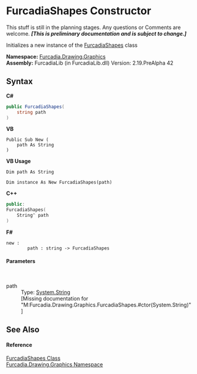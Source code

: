 # FurcadiaShapes Constructor 
This stuff is still in the planning stages. Any questions or Comments are welcome. _**\[This is preliminary documentation and is subject to change.\]**_

Initializes a new instance of the <a href="T_Furcadia_Drawing_Graphics_FurcadiaShapes">FurcadiaShapes</a> class

**Namespace:**&nbsp;<a href="N_Furcadia_Drawing_Graphics">Furcadia.Drawing.Graphics</a><br />**Assembly:**&nbsp;FurcadiaLib (in FurcadiaLib.dll) Version: 2.19.PreAlpha 42

## Syntax

**C#**<br />
``` C#
public FurcadiaShapes(
	string path
)
```

**VB**<br />
``` VB
Public Sub New ( 
	path As String
)
```

**VB Usage**<br />
``` VB Usage
Dim path As String

Dim instance As New FurcadiaShapes(path)
```

**C++**<br />
``` C++
public:
FurcadiaShapes(
	String^ path
)
```

**F#**<br />
``` F#
new : 
        path : string -> FurcadiaShapes
```


#### Parameters
&nbsp;<dl><dt>path</dt><dd>Type: <a href="http://msdn2.microsoft.com/en-us/library/s1wwdcbf" target="_blank">System.String</a><br />\[Missing <param name="path"/> documentation for "M:Furcadia.Drawing.Graphics.FurcadiaShapes.#ctor(System.String)"\]</dd></dl>

## See Also


#### Reference
<a href="T_Furcadia_Drawing_Graphics_FurcadiaShapes">FurcadiaShapes Class</a><br /><a href="N_Furcadia_Drawing_Graphics">Furcadia.Drawing.Graphics Namespace</a><br />
